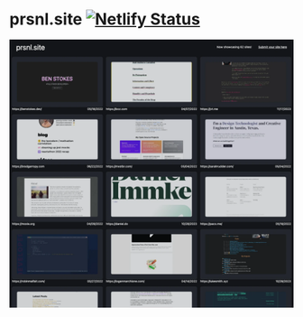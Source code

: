 # prsnl.site [![Netlify Status](https://api.netlify.com/api/v1/badges/47d737a2-aac8-421e-af82-bf5f0855febf/deploy-status)](https://app.netlify.com/sites/angry-bhaskara-369fef/deploys)

<img src="./public/prsnlsite.webp" />